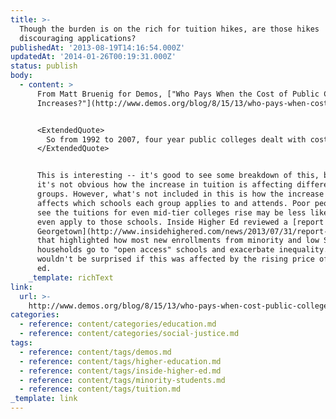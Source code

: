 ```yaml
---
title: >-
  Though the burden is on the rich for tuition hikes, are those hikes
  discouraging applications?
publishedAt: '2013-08-19T14:16:54.000Z'
updatedAt: '2014-01-26T00:19:31.000Z'
status: publish
body:
  - content: >
      From Matt Bruenig for Demos, ["Who Pays When the Cost of Public College
      Increases?"](http://www.demos.org/blog/8/15/13/who-pays-when-cost-public-college-increases):


      <ExtendedQuote>
        So from 1992 to 2007, four year public colleges dealt with cost increases by heavily dumping them on the upper half of the income distribution, while sparing the poorest quarter of students almost entirely. The rich students saw their costs increase by 11x more than the poorest quarter of students measured in dollar terms, and 7x more measured by percentage points. As of 2007, the poorest quarter of students were paying just 55.7 percent of what the richest quarter of students were paying to attend public four-year colleges.
      </ExtendedQuote>


      This is interesting -- it's good to see some breakdown of this, because
      it's not obvious how the increase in tuition is affecting different
      groups. However, what's not included in this is how the increase in price
      affects which schools each group applies to and attends. Poor people who
      see the tuitions for even mid-tier colleges rise may be less likely to
      even apply to those schools. Inside Higher Ed reviewed a [report from
      Georgetown](http://www.insidehighered.com/news/2013/07/31/report-documents-how-higher-education-exacerbates-racial-inequities)
      that highlighted how most new enrollments from minority and low SES
      households go to "open access" schools and exacerbate inequality. I
      wouldn't be surprised if this was affected by the rising price of higher
      ed.
    _template: richText
link:
  url: >-
    http://www.demos.org/blog/8/15/13/who-pays-when-cost-public-college-increases
categories:
  - reference: content/categories/education.md
  - reference: content/categories/social-justice.md
tags:
  - reference: content/tags/demos.md
  - reference: content/tags/higher-education.md
  - reference: content/tags/inside-higher-ed.md
  - reference: content/tags/minority-students.md
  - reference: content/tags/tuition.md
_template: link
---
```



